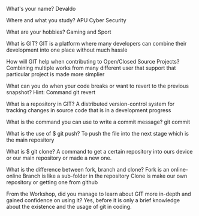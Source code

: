 What's your name?
Devaldo

Where and what you study?
APU Cyber Security

What are your hobbies?
Gaming and Sport

What is GIT?
GIT is a platform where many developers can combine their
development into one place without much hassle

How will GIT help when contributing to Open/Closed Source Projects?
Combining multiple works from many different user that support 
that particular project is made more simplier

What can you do when your code breaks or want to revert to the previous snapshot? Hint: Command
git revert <unwanted commit hash>

What is a repository in GIT?
A distributed version-control system for tracking changes in source code that is in a development progress

What is the command you can use to write a commit message?
git commit

What is the use of $ git push?
To push the file into the next stage which is the main repository

What is $ git clone?
A command to get a certain repository into ours device or our main repository or made a new one.

What is the difference between fork, branch and clone?
Fork is an online-online
Branch is like a sub-folder in the repository
Clone is make our own repository or getting one from github

From the Workshop, did you manage to learn about GIT more in-depth and gained confidence on using it?
Yes, before it is only a brief knowledge about the existence and the usage
of git in coding.
